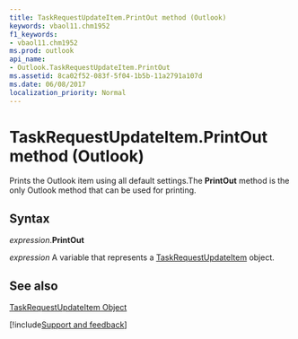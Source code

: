 ```yaml
---
title: TaskRequestUpdateItem.PrintOut method (Outlook)
keywords: vbaol11.chm1952
f1_keywords:
- vbaol11.chm1952
ms.prod: outlook
api_name:
- Outlook.TaskRequestUpdateItem.PrintOut
ms.assetid: 8ca02f52-083f-5f04-1b5b-11a2791a107d
ms.date: 06/08/2017
localization_priority: Normal
---
```



# TaskRequestUpdateItem.PrintOut method (Outlook)

Prints the Outlook item using all default settings.The **PrintOut** method is the only Outlook method that can be used for printing.


## Syntax

_expression_.**PrintOut**

_expression_ A variable that represents a [TaskRequestUpdateItem](Outlook.TaskRequestUpdateItem.md) object.


## See also


[TaskRequestUpdateItem Object](Outlook.TaskRequestUpdateItem.md)

[!include[Support and feedback](~/includes/feedback-boilerplate.md)]